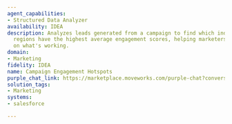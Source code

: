 ```yaml
---
agent_capabilities:
- Structured Data Analyzer
availability: IDEA
description: Analyzes leads generated from a campaign to find which industries and
  regions have the highest average engagement scores, helping marketers double down
  on what's working.
domain:
- Marketing
fidelity: IDEA
name: Campaign Engagement Hotspots
purple_chat_link: https://marketplace.moveworks.com/purple-chat?conversation=%7B%22messages%22%3A%5B%7B%22parts%22%3A%5B%7B%22richText%22%3A%22%3Cp+xmlns%3D%5C%22http%3A%2F%2Fwww.w3.org%2F1999%2Fxhtml%5C%22%3EWhich+industries+and+regions+are+showing+the+highest+engagement+with+our+latest+campaign%3F+I+want+to+double-down+on+what%27s+working.%3C%2Fp%3E%22%7D%5D%2C%22role%22%3A%22user%22%7D%2C%7B%22parts%22%3A%5B%7B%22reasoningSteps%22%3A%5B%7B%22richText%22%3A%22%3Cp+xmlns%3D%5C%22http%3A%2F%2Fwww.w3.org%2F1999%2Fxhtml%5C%22%3ESearching+for+recent+campaigns+in+your+%3Cb%3EMarketing+Platform%3C%2Fb%3E...%3C%2Fp%3E%22%2C%22status%22%3A%22pending%22%7D%5D%7D%2C%7B%22richText%22%3A%22%3Cp+xmlns%3D%5C%22http%3A%2F%2Fwww.w3.org%2F1999%2Fxhtml%5C%22%3EI+can+help+with+that.+To+analyze+engagement+hotspots%2C+please+select+a+campaign%3A%3C%2Fp%3E%22%7D%2C%7B%22richText%22%3A%22%3Col+xmlns%3D%5C%22http%3A%2F%2Fwww.w3.org%2F1999%2Fxhtml%5C%22%3E%3Cli%3E%3Cp%3EQ3+Product+Launch%3C%2Fp%3E%3C%2Fli%3E%3Cli%3E%3Cp%3ESummer+Sale+2024%3C%2Fp%3E%3C%2Fli%3E%3Cli%3E%3Cp%3EAnnual+User+Conference%3C%2Fp%3E%3C%2Fli%3E%3C%2Fol%3E%22%7D%5D%2C%22role%22%3A%22assistant%22%7D%2C%7B%22parts%22%3A%5B%7B%22richText%22%3A%22%3Cp+xmlns%3D%5C%22http%3A%2F%2Fwww.w3.org%2F1999%2Fxhtml%5C%22%3EQ3+Product+Launch%3C%2Fp%3E%22%7D%5D%2C%22role%22%3A%22user%22%7D%2C%7B%22parts%22%3A%5B%7B%22richText%22%3A%22%3Cp+xmlns%3D%5C%22http%3A%2F%2Fwww.w3.org%2F1999%2Fxhtml%5C%22%3EGreat.+I+will+analyze+the+%3Cb%3EQ3+Product+Launch%3C%2Fb%3E+campaign.+Here%E2%80%99s+the+plan+I%27ve+generated+to+identify+the+engagement+hotspots%3A%3C%2Fp%3E%22%7D%2C%7B%22apiBlock%22%3A%7B%22code%22%3A%22import+salesforce%5Cn%5Cn%23+Fetch+all+leads+from+the+specified+campaign%5Cncampaign_id+%3D+%277015g00000123AbcDEF%27%5Cnleads+%3D+salesforce.query%28%5Cn++++%5C%22SELECT+Id%2C+Industry%2C+Geolocation__c+FROM+Lead+WHERE+CampaignId+%3D+%27%5C%22+%2B+campaign_id+%2B+%5C%22%27%5C%22%5Cn%29%5Cn%5Cnprint%28f%5C%22Found+%7Blen%28leads%29%7D+leads+in+Salesforce.%5C%22%29%22%2C%22caption%22%3A%22This+script+will+fetch+leads+and+their+associated+industry+and+region+from+Salesforce+for+the+%27Q3+Product+Launch%27+campaign.%22%2C%22connectorName%22%3A%22python%22%2C%22title%22%3A%22Step+1%3A+Fetch+Leads+from+Salesforce%22%7D%7D%2C%7B%22apiBlock%22%3A%7B%22code%22%3A%22import+marketing_platform%5Cn%5Cn%23+Get+engagement+scores+from+the+marketing+platform+using+lead+IDs+from+the+previous+step%5Cnlead_ids+%3D+%5Blead%5B%27Id%27%5D+for+lead+in+previous_step.leads%5D%5Cnengagement_data+%3D+marketing_platform.get_engagement%28lead_ids%3Dlead_ids%29%5Cn%5Cnprint%28f%5C%22Retrieved+engagement+scores+for+%7Blen%28engagement_data%29%7D+leads.%5C%22%29%22%2C%22caption%22%3A%22Using+the+leads+from+Step+1%2C+this+script+retrieves+the+corresponding+engagement+scores+from+your+Marketing+Platform.%22%2C%22connectorName%22%3A%22python%22%2C%22title%22%3A%22Step+2%3A+Get+Engagement+Scores%22%7D%7D%2C%7B%22apiBlock%22%3A%7B%22code%22%3A%22import+pandas+as+pd%5Cn%5Cn%23+Create+DataFrames+from+the+data+gathered+in+the+previous+steps%5Cnleads_df+%3D+pd.DataFrame%28step_1.leads%29%5Cnengagement_df+%3D+pd.DataFrame%28step_2.engagement_data%29%5Cn%5Cn%23+Merge+the+two+datasets+on+the+Lead+ID%5Cnmerged_df+%3D+pd.merge%28leads_df%2C+engagement_df%2C+on%3D%27Id%27%29%5Cn%5Cn%23+Group+by+industry+and+region+to+find+the+average+engagement+score%5Cnresults+%3D+merged_df.groupby%28%5B%27Industry%27%2C+%27Geolocation__c%27%5D%29%5B%27engagement_score%27%5D.mean%28%29.reset_index%28%29%5Cn%5Cn%23+Sort+to+find+the+top+5+segments%5Cntop_segments+%3D+results.sort_values%28by%3D%27engagement_score%27%2C+ascending%3DFalse%29.head%285%29%5Cn%5Cnprint%28top_segments%29%22%2C%22caption%22%3A%22This+final+script+combines+the+lead+and+engagement+data%2C+groups+it+by+industry+and+region%2C+and+calculates+the+average+engagement+score+to+identify+the+top-performing+segments.%22%2C%22connectorName%22%3A%22python%22%2C%22title%22%3A%22Step+3%3A+Analyze+and+Group+Data%22%7D%7D%2C%7B%22richText%22%3A%22%3Cp+xmlns%3D%5C%22http%3A%2F%2Fwww.w3.org%2F1999%2Fxhtml%5C%22%3EDoes+this+look+right%3F+Shall+I+proceed+with+the+analysis%3F%3C%2Fp%3E%22%7D%5D%2C%22role%22%3A%22assistant%22%7D%2C%7B%22parts%22%3A%5B%7B%22richText%22%3A%22%3Cp+xmlns%3D%5C%22http%3A%2F%2Fwww.w3.org%2F1999%2Fxhtml%5C%22%3EYes%2C+proceed%3C%2Fp%3E%22%7D%5D%2C%22role%22%3A%22user%22%7D%2C%7B%22parts%22%3A%5B%7B%22reasoningSteps%22%3A%5B%7B%22richText%22%3A%22%3Cp+xmlns%3D%5C%22http%3A%2F%2Fwww.w3.org%2F1999%2Fxhtml%5C%22%3ESuccessfully+fetched+15%2C482+leads+from+%3Cb%3ESalesforce%3C%2Fb%3E.%3C%2Fp%3E%22%2C%22status%22%3A%22success%22%7D%2C%7B%22richText%22%3A%22%3Cp+xmlns%3D%5C%22http%3A%2F%2Fwww.w3.org%2F1999%2Fxhtml%5C%22%3ESuccessfully+retrieved+engagement+data+from+%3Cb%3EMarketing+Platform%3C%2Fb%3E.%3C%2Fp%3E%22%2C%22status%22%3A%22success%22%7D%2C%7B%22richText%22%3A%22%3Cp+xmlns%3D%5C%22http%3A%2F%2Fwww.w3.org%2F1999%2Fxhtml%5C%22%3EExecuting+final+analysis+script...%3C%2Fp%3E%22%2C%22status%22%3A%22success%22%7D%5D%7D%2C%7B%22richText%22%3A%22%3Cp+xmlns%3D%5C%22http%3A%2F%2Fwww.w3.org%2F1999%2Fxhtml%5C%22%3EAnalysis+complete.+Here+are+the+top+5+engagement+hotspots+for+the+%3Cb%3EQ3+Product+Launch%3C%2Fb%3E+campaign%3A%3C%2Fp%3E%3Col+xmlns%3D%5C%22http%3A%2F%2Fwww.w3.org%2F1999%2Fxhtml%5C%22%3E%3Cli%3E%3Cb%3EIndustry%3A%3C%2Fb%3E+Technology%2C+%3Cb%3ERegion%3A%3C%2Fb%3E+North+America+%28Avg.+Engagement%3A+87.5%29%3C%2Fli%3E%3Cli%3E%3Cb%3EIndustry%3A%3C%2Fb%3E+Healthcare%2C+%3Cb%3ERegion%3A%3C%2Fb%3E+EMEA+%28Avg.+Engagement%3A+81.2%29%3C%2Fli%3E%3Cli%3E%3Cb%3EIndustry%3A%3C%2Fb%3E+Finance%2C+%3Cb%3ERegion%3A%3C%2Fb%3E+North+America+%28Avg.+Engagement%3A+79.8%29%3C%2Fli%3E%3Cli%3E%3Cb%3EIndustry%3A%3C%2Fb%3E+Technology%2C+%3Cb%3ERegion%3A%3C%2Fb%3E+APAC+%28Avg.+Engagement%3A+75.4%29%3C%2Fli%3E%3Cli%3E%3Cb%3EIndustry%3A%3C%2Fb%3E+Retail%2C+%3Cb%3ERegion%3A%3C%2Fb%3E+North+America+%28Avg.+Engagement%3A+72.1%29%3C%2Fli%3E%3C%2Fol%3E%3Cp+xmlns%3D%5C%22http%3A%2F%2Fwww.w3.org%2F1999%2Fxhtml%5C%22%3EIt+looks+like+the+%3Cb%3ETechnology%3C%2Fb%3E+industry+in+%3Cb%3ENorth+America%3C%2Fb%3E+is+your+most+engaged+segment.%3C%2Fp%3E%22%7D%2C%7B%22citations%22%3A%5B%7B%22citationTitle%22%3A%22Q3+Product+Launch+Campaign+Data%22%2C%22connectorName%22%3A%22salesforce%22%7D%2C%7B%22citationTitle%22%3A%22Campaign+Engagement+Scores%22%2C%22connectorName%22%3A%22marketing-platform%22%7D%5D%7D%2C%7B%22richText%22%3A%22%3Cp+xmlns%3D%5C%22http%3A%2F%2Fwww.w3.org%2F1999%2Fxhtml%5C%22%3ELet+me+know+if+you+would+like+to+export+this+as+a+CSV+or+create+a+new+campaign+for+the+top+segment.%3C%2Fp%3E%22%7D%5D%2C%22role%22%3A%22assistant%22%7D%5D%7D
solution_tags:
- Marketing
systems:
- salesforce

---
```

